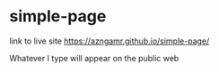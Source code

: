 # simple-page

link to live site https://azngamr.github.io/simple-page/

Whatever I type will appear on the public web
